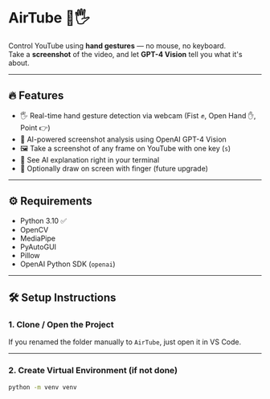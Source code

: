 # AirTube 🎯🖐️

Control YouTube using **hand gestures** — no mouse, no keyboard.  
Take a **screenshot** of the video, and let **GPT-4 Vision** tell you what it's about.

---

## 🔥 Features

- 🖐️ Real-time hand gesture detection via webcam (Fist ✊, Open Hand ✋, Point 👉)
- 🧠 AI-powered screenshot analysis using OpenAI GPT-4 Vision
- 🖼️ Take a screenshot of any frame on YouTube with one key (`s`)
- 📄 See AI explanation right in your terminal
- 🎨 Optionally draw on screen with finger (future upgrade)

---

## ⚙️ Requirements

- Python 3.10 ✅
- OpenCV  
- MediaPipe  
- PyAutoGUI  
- Pillow  
- OpenAI Python SDK (`openai`)

---

## 🛠️ Setup Instructions

### 1. Clone / Open the Project

If you renamed the folder manually to `AirTube`, just open it in VS Code.

---

### 2. Create Virtual Environment (if not done)

```bash
python -m venv venv
